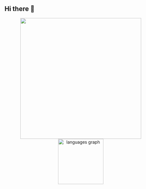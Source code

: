 ## Hi there 👋

<div align="center", margin = 30 >
 <a href="http://www.github.com/ryder2003"><img width="400px" src="https://github-readme-stats.vercel.app/api?username=ryder2003&show_icons=true&theme=dracula" /></a>
  
  <img src="https://github-readme-stats.vercel.app/api/top-langs?username=ryder2003&locale=en&hide_title=false&layout=compact&card_width=350&langs_count=5&theme=dracula&hide_border=false" height="150" alt="languages graph" padding="20" />
</div>
